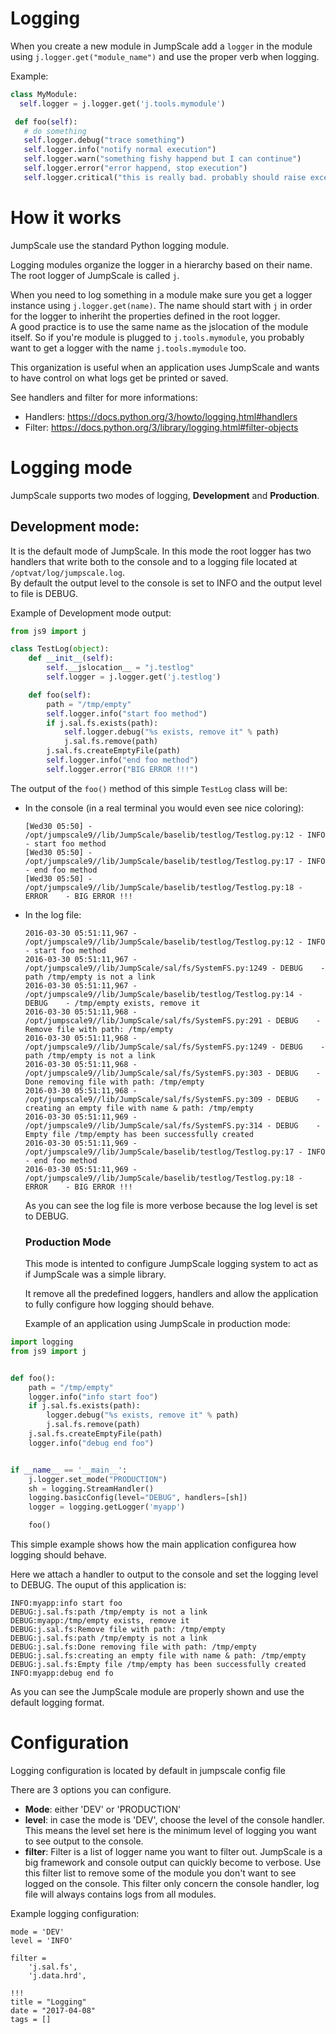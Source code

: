 # Logging

When you create a new module in JumpScale add a `logger` in the module using `j.logger.get("module_name")` and use the proper verb when logging.

Example:

```python
class MyModule:
  self.logger = j.logger.get('j.tools.mymodule')

 def foo(self):
   # do something
   self.logger.debug("trace something")
   self.logger.info("notify normal execution")
   self.logger.warn("something fishy happend but I can continue")
   self.logger.error("error happend, stop execution")
   self.logger.critical("this is really bad. probably should raise exception")
```

# How it works

JumpScale use the standard Python logging module.

Logging modules organize the logger in a hierarchy based on their name. The root logger of JumpScale is called `j`.

When you need to log something in a module make sure you get a logger instance using `j.logger.get(name)`. The name should start with `j` in order for the logger to inheriht the properties defined in the root logger.<br>
A good practice is to use the same name as the jslocation of the module itself. So if you're module is plugged to `j.tools.mymodule`, you probably want to get a logger with the name `j.tools.mymodule` too.

This organization is useful when an application uses JumpScale and wants to have control on what logs get be printed or saved.

See handlers and filter for more informations:

- Handlers: <https://docs.python.org/3/howto/logging.html#handlers>
- Filter: <https://docs.python.org/3/library/logging.html#filter-objects>

# Logging mode

JumpScale supports two modes of logging, **Development** and **Production**.

## Development mode:

It is the default mode of JumpScale. In this mode the root logger has two handlers that write both to the console and to a logging file located at `/optvat/log/jumpscale.log`.<br>
By default the output level to the console is set to INFO and the output level to file is DEBUG.

Example of Development mode output:

```python
from js9 import j

class TestLog(object):
    def __init__(self):
        self.__jslocation__ = "j.testlog"
        self.logger = j.logger.get('j.testlog')

    def foo(self):
        path = "/tmp/empty"
        self.logger.info("start foo method")
        if j.sal.fs.exists(path):
            self.logger.debug("%s exists, remove it" % path)
            j.sal.fs.remove(path)
        j.sal.fs.createEmptyFile(path)
        self.logger.info("end foo method")
        self.logger.error("BIG ERROR !!!")
```

The output of the `foo()` method of this simple `TestLog` class will be:

- In the console (in a real terminal you would even see nice coloring):

  ```
  [Wed30 05:50] - /opt/jumpscale9//lib/JumpScale/baselib/testlog/Testlog.py:12 - INFO     - start foo method
  [Wed30 05:50] - /opt/jumpscale9//lib/JumpScale/baselib/testlog/Testlog.py:17 - INFO     - end foo method
  [Wed30 05:50] - /opt/jumpscale9//lib/JumpScale/baselib/testlog/Testlog.py:18 - ERROR    - BIG ERROR !!!
  ```

- In the log file:

  ```
  2016-03-30 05:51:11,967 - /opt/jumpscale9//lib/JumpScale/baselib/testlog/Testlog.py:12 - INFO     - start foo method
  2016-03-30 05:51:11,967 - /opt/jumpscale9//lib/JumpScale/sal/fs/SystemFS.py:1249 - DEBUG    - path /tmp/empty is not a link
  2016-03-30 05:51:11,967 - /opt/jumpscale9//lib/JumpScale/baselib/testlog/Testlog.py:14 - DEBUG    - /tmp/empty exists, remove it
  2016-03-30 05:51:11,968 - /opt/jumpscale9//lib/JumpScale/sal/fs/SystemFS.py:291 - DEBUG    - Remove file with path: /tmp/empty
  2016-03-30 05:51:11,968 - /opt/jumpscale9//lib/JumpScale/sal/fs/SystemFS.py:1249 - DEBUG    - path /tmp/empty is not a link
  2016-03-30 05:51:11,968 - /opt/jumpscale9//lib/JumpScale/sal/fs/SystemFS.py:303 - DEBUG    - Done removing file with path: /tmp/empty
  2016-03-30 05:51:11,968 - /opt/jumpscale9//lib/JumpScale/sal/fs/SystemFS.py:309 - DEBUG    - creating an empty file with name & path: /tmp/empty
  2016-03-30 05:51:11,969 - /opt/jumpscale9//lib/JumpScale/sal/fs/SystemFS.py:314 - DEBUG    - Empty file /tmp/empty has been successfully created
  2016-03-30 05:51:11,969 - /opt/jumpscale9//lib/JumpScale/baselib/testlog/Testlog.py:17 - INFO     - end foo method
  2016-03-30 05:51:11,969 - /opt/jumpscale9//lib/JumpScale/baselib/testlog/Testlog.py:18 - ERROR    - BIG ERROR !!!
  ```

  As you can see the log file is more verbose because the log level is set to DEBUG.

  ### Production Mode

  This mode is intented to configure JumpScale logging system to act as if JumpScale was a simple library.

  It remove all the predefined loggers, handlers and allow the application to fully configure how logging should behave.

  Example of an application using JumpScale in production mode:

```python
import logging
from js9 import j


def foo():
    path = "/tmp/empty"
    logger.info("info start foo")
    if j.sal.fs.exists(path):
        logger.debug("%s exists, remove it" % path)
        j.sal.fs.remove(path)
    j.sal.fs.createEmptyFile(path)
    logger.info("debug end foo")


if __name__ == '__main__':
    j.logger.set_mode("PRODUCTION")
    sh = logging.StreamHandler()
    logging.basicConfig(level="DEBUG", handlers=[sh])
    logger = logging.getLogger('myapp')

    foo()
```

This simple example shows how the main application configurea how logging should behave.

Here we attach a handler to output to the console and set the logging level to DEBUG. The ouput of this application is:

```
INFO:myapp:info start foo
DEBUG:j.sal.fs:path /tmp/empty is not a link
DEBUG:myapp:/tmp/empty exists, remove it
DEBUG:j.sal.fs:Remove file with path: /tmp/empty
DEBUG:j.sal.fs:path /tmp/empty is not a link
DEBUG:j.sal.fs:Done removing file with path: /tmp/empty
DEBUG:j.sal.fs:creating an empty file with name & path: /tmp/empty
DEBUG:j.sal.fs:Empty file /tmp/empty has been successfully created
INFO:myapp:debug end fo
```

As you can see the JumpScale module are properly shown and use the default logging format.

# Configuration

Logging configuration is located by default in jumpscale config file

There are 3 options you can configure.

- **Mode**: either 'DEV' or 'PRODUCTION'
- **level**: in case the mode is 'DEV', choose the level of the console handler. This means the level set here is the minimum level of logging you want to see output to the console.
- **filter**: Filter is a list of logger name you want to filter out. JumpScale is a big framework and console output can quickly become to verbose. Use this filter list to remove some of the module you don't want to see logged on the console. This filter only concern the console handler, log file will always contains logs from all modules.

Example logging configuration:

```
mode = 'DEV'
level = 'INFO'

filter = 
    'j.sal.fs',
    'j.data.hrd',
```

```
!!!
title = "Logging"
date = "2017-04-08"
tags = []
```
